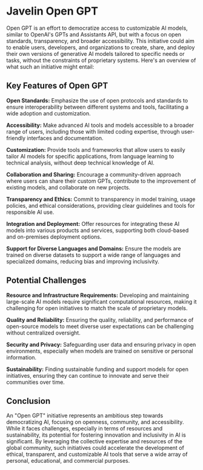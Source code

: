 # Javelin Open GPT 

Open GPT is an effort to democratize access to customizable AI models, similar to OpenAI's GPTs and Assistants API, but with a focus on open standards, transparency, and broader accessibility. This initiative could aim to enable users, developers, and organizations to create, share, and deploy their own versions of generative AI models tailored to specific needs or tasks, without the constraints of proprietary systems. Here's an overview of what such an initiative might entail:

## Key Features of Open GPT

**Open Standards:** Emphasize the use of open protocols and standards to ensure interoperability between different systems and tools, facilitating a wide adoption and customization.

**Accessibility:** Make advanced AI tools and models accessible to a broader range of users, including those with limited coding expertise, through user-friendly interfaces and documentation.

**Customization:** Provide tools and frameworks that allow users to easily tailor AI models for specific applications, from language learning to technical analysis, without deep technical knowledge of AI.

**Collaboration and Sharing:** Encourage a community-driven approach where users can share their custom GPTs, contribute to the improvement of existing models, and collaborate on new projects.

**Transparency and Ethics:** Commit to transparency in model training, usage policies, and ethical considerations, providing clear guidelines and tools for responsible AI use.

**Integration and Deployment:** Offer resources for integrating these AI models into various products and services, supporting both cloud-based and on-premises deployment options.

**Support for Diverse Languages and Domains:** Ensure the models are trained on diverse datasets to support a wide range of languages and specialized domains, reducing bias and improving inclusivity.

## Potential Challenges

**Resource and Infrastructure Requirements:** Developing and maintaining large-scale AI models require significant computational resources, making it challenging for open initiatives to match the scale of proprietary models.

**Quality and Reliability:** Ensuring the quality, reliability, and performance of open-source models to meet diverse user expectations can be challenging without centralized oversight.

**Security and Privacy:** Safeguarding user data and ensuring privacy in open environments, especially when models are trained on sensitive or personal information.

**Sustainability:** Finding sustainable funding and support models for open initiatives, ensuring they can continue to innovate and serve their communities over time.

## Conclusion

An "Open GPT" initiative represents an ambitious step towards democratizing AI, focusing on openness, community, and accessibility. While it faces challenges, especially in terms of resources and sustainability, its potential for fostering innovation and inclusivity in AI is significant. By leveraging the collective expertise and resources of the global community, such initiatives could accelerate the development of ethical, transparent, and customizable AI tools that serve a wide array of personal, educational, and commercial purposes.
